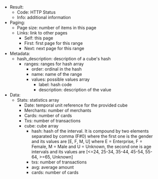 * Result:
    * Code: HTTP Status
    * Info: additional information
* Paging:
    * Page size: number of items in this page
    * Links: link to other pages
        * Self: this page
        * First: first page for this range
        * Next: next page for this range
* Metadata:    
    * hash_description: description of a cube's hash
        * ranges: ranges for hash array
            * order: ordinal in the hash
            * name: name of the range
            * values: possible values array
                * label: hash code
                * description: description of the value
* Data:
    * Stats: statistics array
        * Date: temporal unit reference for the provided cube
        * Merchants: number of merchants
        * Cards: number of cards
        * Txs: number of transactions
        * cube: cube array
            * hash: hash of the interval. It is compound by two elements separated by comma (F#0) where the first one is the gender and its values are [E, F, M, U] where E = Enterprise, F = Female, M = Male and U = Unknown, the second one is age intervals and its values are [<=24, 25-34, 35-44, 45-54, 55-64, >=65, Unknown]
            * txs: number of transactions
            * avg: average amount
            * cards: number of cards            
